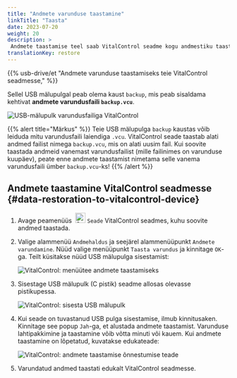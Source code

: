 ```yaml
---
title: "Andmete varunduse taastamine"
linkTitle: "Taasta"
date: 2023-07-20
weight: 20
description: >
 Andmete taastamise teel saab VitalControl seadme kogu andmestiku taastada teisele seadmele, kasutades varundusfaili.
translationKey: restore
---
```

{{% usb-drive/et "Andmete varunduse taastamiseks teie VitalControl seadmesse," %}}

Sellel USB mälupulgal peab olema kaust `backup`, mis peab sisaldama kehtivat **andmete varundusfaili `backup.vcu`**.

![USB-mälupulk varundusfailiga VitalControl](../images/backup-file.png "USB-mälupulk varundusfailiga")

{{% alert title="Märkus" %}}
Teie USB mälupulga `backup` kaustas võib leiduda mitu varundusfaili laiendiga `.vcu`. VitalControl seade taastab alati andmed failist nimega `backup.vcu`, mis on alati uusim fail. Kui soovite taastada andmeid vanemast varundusfailist (mille failinimes on varunduse kuupäev), peate enne andmete taastamist nimetama selle vanema varundusfaili ümber `backup.vcu`-ks!
{{% /alert %}}

## Andmete taastamine VitalControl seadmesse {#data-restoration-to-vitalcontrol-device}

1. Avage peamenüüs &nbsp;<img src="/icons/device.svg" width="23" align="bottom" alt="Seade" /> `Seade` VitalControl seadmes, kuhu soovite andmed taastada.

2. Valige alammenüü `Andmehaldus` ja seejärel alammenüüpunkt `Andmete varundamine`. Nüüd valige menüüpunkt `Taasta varundus` ja kinnitage `OK`-ga. Teilt küsitakse nüüd USB mälupulga sisestamist:

   ![VitalControl: menüütee andmete taastamiseks](../images/restore.png "Taastamine varundusfailist")

3. Sisestage USB mälupulk (C pistik) seadme allosas olevasse pistikupessa.

   ![VitalControl: sisesta USB mälupulk](/images/firmware/update/plug-in-dual-usb-stick.svg "Ühenda USB mälupulk")

4. Kui seade on tuvastanud USB pulga sisestamise, ilmub kinnitusaken. Kinnitage see popup `Jah`-ga, et alustada andmete taastamist. Varunduse lahtipakkimine ja taastamine võib võtta minuti või kauem. Kui andmete taastamine on lõpetatud, kuvatakse edukateade:

   ![VitalControl: andmete taastamise õnnestumise teade](../images/restore-done.png "Andmete taastamise õnnestumise teade")

5. Varundatud andmed taastati edukalt VitalControl seadmesse.
